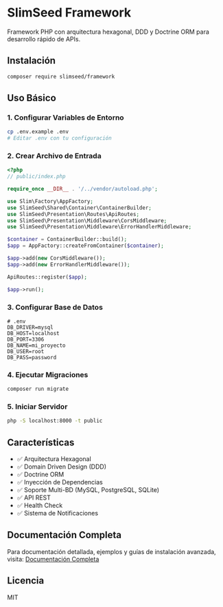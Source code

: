 # SlimSeed Framework

Framework PHP con arquitectura hexagonal, DDD y Doctrine ORM para desarrollo rápido de APIs.

## Instalación

```bash
composer require slimseed/framework
```

## Uso Básico

### 1. Configurar Variables de Entorno

```bash
cp .env.example .env
# Editar .env con tu configuración
```

### 2. Crear Archivo de Entrada

```php
<?php
// public/index.php

require_once __DIR__ . '/../vendor/autoload.php';

use Slim\Factory\AppFactory;
use SlimSeed\Shared\Container\ContainerBuilder;
use SlimSeed\Presentation\Routes\ApiRoutes;
use SlimSeed\Presentation\Middleware\CorsMiddleware;
use SlimSeed\Presentation\Middleware\ErrorHandlerMiddleware;

$container = ContainerBuilder::build();
$app = AppFactory::createFromContainer($container);

$app->add(new CorsMiddleware());
$app->add(new ErrorHandlerMiddleware());

ApiRoutes::register($app);

$app->run();
```

### 3. Configurar Base de Datos

```env
# .env
DB_DRIVER=mysql
DB_HOST=localhost
DB_PORT=3306
DB_NAME=mi_proyecto
DB_USER=root
DB_PASS=password
```

### 4. Ejecutar Migraciones

```bash
composer run migrate
```

### 5. Iniciar Servidor

```bash
php -S localhost:8000 -t public
```

## Características

- ✅ Arquitectura Hexagonal
- ✅ Domain Driven Design (DDD)
- ✅ Doctrine ORM
- ✅ Inyección de Dependencias
- ✅ Soporte Multi-BD (MySQL, PostgreSQL, SQLite)
- ✅ API REST
- ✅ Health Check
- ✅ Sistema de Notificaciones

## Documentación Completa

Para documentación detallada, ejemplos y guías de instalación avanzada, visita: [Documentación Completa](https://github.com/AndresEchavalete/slim-seed-project)

## Licencia

MIT
